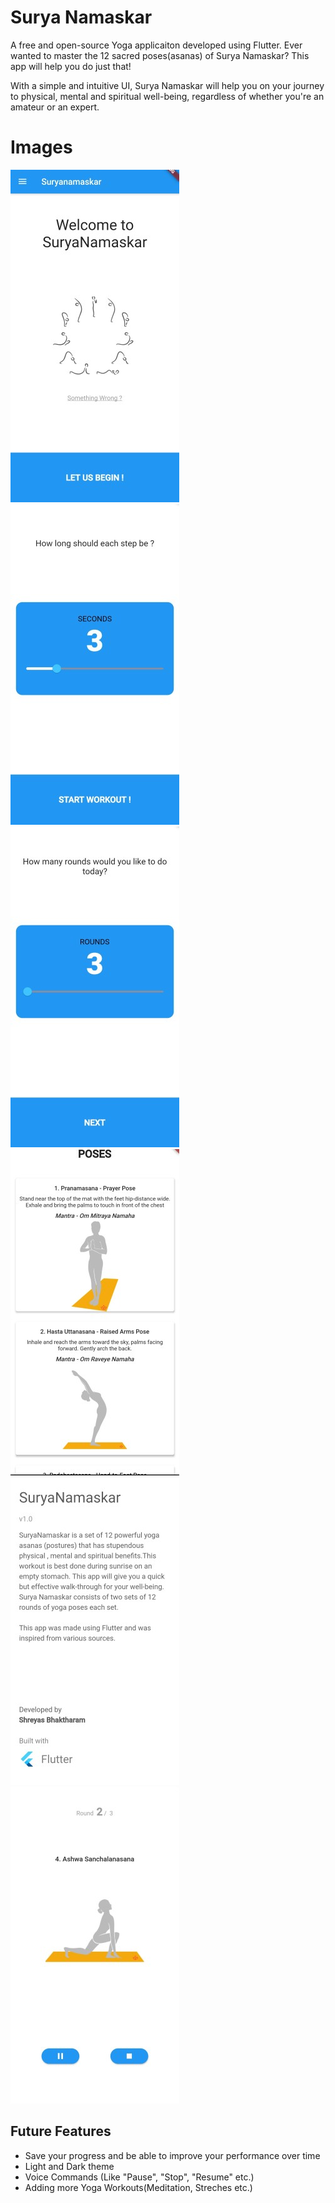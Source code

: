 # Surya Namaskar

A free and open-source Yoga applicaiton developed using Flutter. Ever wanted to master the 12 sacred poses(asanas) of Surya Namaskar? This app will help you do just that!

With a simple and intuitive UI, Surya Namaskar will help you on your journey to physical, mental and spiritual well-being, regardless of whether you're an amateur or an expert.

# Images

![alt-text](https://github.com/ShreyasBhaktharam/Surya-Namaskar/blob/master/images/Screenshot%233%20(2).jpg)
![alt-text](https://github.com/ShreyasBhaktharam/Surya-Namaskar/blob/master/images/Screenshot%231%20(1).jpg)
![alt-text](https://github.com/ShreyasBhaktharam/Surya-Namaskar/blob/master/images/Screenshot%232%20(1).jpg)
![alt-text](https://github.com/ShreyasBhaktharam/Surya-Namaskar/blob/master/images/Screenshot%234%20(1).jpg)
![alt-text](https://github.com/ShreyasBhaktharam/Surya-Namaskar/blob/master/images/Screenshot%235%20(1).jpg)
![alt-text](https://github.com/ShreyasBhaktharam/Surya-Namaskar/blob/master/images/Screenshot%236%20(1).jpg)

## Future Features

* Save your progress and be able to improve your performance over time
* Light and Dark theme
* Voice Commands (Like "Pause", "Stop", "Resume" etc.)
* Adding more Yoga Workouts(Meditation, Streches etc.)

